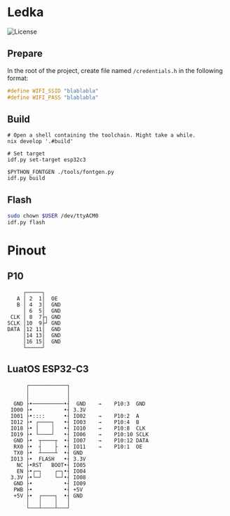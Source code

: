 # Ledka

![License](https://img.shields.io/badge/license-Unlicense%20OR%20MIT-blue)

## Prepare

In the root of the project, create file named `/credentials.h` in the following format:

```c
#define WIFI_SSID "blablabla"
#define WIFI_PASS "blablabla"
```

## Build

```console
# Open a shell containing the toolchain. Might take a while.
nix develop '.#build'

# Set target
idf.py set-target esp32c3

$PYTHON_FONTGEN ./tools/fontgen.py
idf.py build
```

## Flash

```sh
sudo chown $USER /dev/ttyACM0
idf.py flash
```

# Pinout

## P10
```
     ┌─────┐
   A │ 2  1│  OE
   B │ 4  3│  GND
     │ 6  5│  GND
 CLK │ 8  7├┐ GND
SCLK │10  9├┘ GND
DATA │12 11│  GND
     │14 13│  GND
     │16 15│  GND
     └─────┘
```

## LuatOS ESP32-C3
```
      ┌────────────┐
      │            │
      │            │
  GND ├•──────────•┤  GND    →    P10:3  GND
 IO00 ├•          •┤ 3.3V
 IO01 ├•::::      •┤ IO02    →    P10:2  A
 IO12 ├• ┌────┐   •┤ IO03    →    P10:4  B
 IO18 ├• │    │   •┤ IO10    →    P10:8  CLK
 IO19 ├• └────┘   •┤ IO06    →    P10:10 SCLK
  GND ├•  ┬────┬  •┤ IO07    →    P10:12 DATA
  RX0 ├•  ┤    ├  •┤ IO11    →    P10:1  OE
  TX0 ├•  ┴────┴  •┤ GND
 IO13 ├•  FLASH   •┤ 3.3V
   NC ├•RST   BOOT•┤ IO05
   EN ├•┌─┐    ┌─┐•┤ IO04
 3.3V ├•└─┘    └─┘•┤ IO08
  GND ├•          •┤ IO09
  PWB ├•          •┤ +5V
  +5V ├•  ┌────┐  •┤ GND
      │   │    │   │
      └───┴────┴───┘
```
